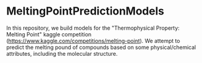 # MeltingPointPredictionModels
In this repository, we build models for the "Thermophysical Property: Melting Point" kaggle competition (https://www.kaggle.com/competitions/melting-point). We attempt to predict the melting pound of compounds based on some physical/chemical attributes, including the molecular structure. 
